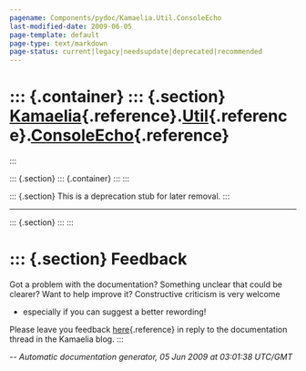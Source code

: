 ```yaml
---
pagename: Components/pydoc/Kamaelia.Util.ConsoleEcho
last-modified-date: 2009-06-05
page-template: default
page-type: text/markdown
page-status: current|legacy|needsupdate|deprecated|recommended
---
```

::: {.container}
::: {.section}
[Kamaelia](/Components/pydoc/Kamaelia.html){.reference}.[Util](/Components/pydoc/Kamaelia.Util.html){.reference}.[ConsoleEcho](/Components/pydoc/Kamaelia.Util.ConsoleEcho.html){.reference}
============================================================================================================================================================================================
:::

::: {.section}
::: {.container}
:::
:::

::: {.section}
This is a deprecation stub for later removal.
:::

------------------------------------------------------------------------

::: {.section}
:::
:::

::: {.section}
Feedback
========

Got a problem with the documentation? Something unclear that could be
clearer? Want to help improve it? Constructive criticism is very welcome
- especially if you can suggest a better rewording!

Please leave you feedback
[here](../../../cgi-bin/blog/blog.cgi?rm=viewpost&nodeid=1142023701){.reference}
in reply to the documentation thread in the Kamaelia blog.
:::

*\-- Automatic documentation generator, 05 Jun 2009 at 03:01:38 UTC/GMT*
